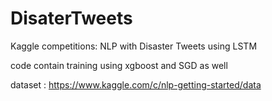 # DisaterTweets
Kaggle competitions: NLP with Disaster Tweets using LSTM 

code contain training using xgboost and SGD as well


dataset : https://www.kaggle.com/c/nlp-getting-started/data
